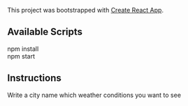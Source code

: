 This project was bootstrapped with [Create React App](https://github.com/facebook/create-react-app).

## Available Scripts
npm install <br>
npm start

## Instructions
Write a city name which weather conditions you want to see
